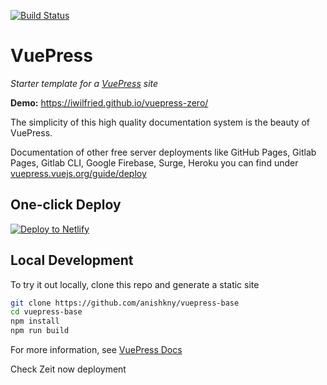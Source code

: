 
[![Build Status](https://travis-ci.org/iwilfried/vuepress-zero.svg?branch=master)](https://travis-ci.org/iwilfried/vuepress-zero)




# VuePress  
*Starter template for a [VuePress](https://vuepress.vuejs.org) site*

**Demo:** https://iwilfried.github.io/vuepress-zero/  

The simplicity of this high quality documentation system is the beauty of VuePress. 


Documentation of other free server deployments like GitHub Pages, Gitlab Pages, Gitlab CLI, Google Firebase, Surge, Heroku 
you can find under [vuepress.vuejs.org/guide/deploy](https://vuepress.vuejs.org/guide/deploy.html)  


## One-click Deploy

[![Deploy to Netlify](https://www.netlify.com/img/deploy/button.svg)](https://app.netlify.com/start/deploy?repository=https://github.com/matchenko-dv/vuepress-zero/tree/netlify)

## Local Development

To try it out locally, clone this repo and generate a static site

```bash
git clone https://github.com/anishkny/vuepress-base
cd vuepress-base
npm install
npm run build
```

For more information, see [VuePress Docs](https://vuepress.vuejs.org)

Check Zeit now deployment

